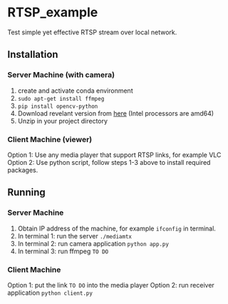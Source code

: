 # RTSP_example

Test simple yet effective RTSP stream over local network.

## Installation

### Server Machine (with camera)

1. create and activate conda environment
2. `sudo apt-get install ffmpeg`
3. `pip install opencv-python`
4. Download revelant version from [here](https://github.com/bluenviron/mediamtx/releases/tag/v1.8.2) (Intel processors are amd64)
5. Unzip in your project directory

### Client Machine (viewer)

Option 1: Use any media player that support RTSP links, for example VLC
Option 2: Use python script, follow steps 1-3 above to install required packages.


## Running

### Server Machine

1. Obtain IP address of the machine, for example `ifconfig` in terminal.
2. In terminal 1: run the server `./mediamtx`
3. In terminal 2: run camera application `python app.py`
4. In terminal 3: run ffmpeg `TO DO`

### Client Machine

Option 1: put the link `TO DO` into the media player 
Option 2: run receiver application `python client.py`
